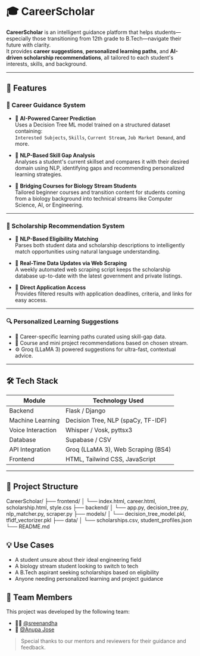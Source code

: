 # 🎓 CareerScholar

**CareerScholar** is an intelligent guidance platform that helps students—especially those transitioning from 12th grade to B.Tech—navigate their future with clarity.  
It provides **career suggestions**, **personalized learning paths**, and **AI-driven scholarship recommendations**, all tailored to each student's interests, skills, and background.

---

## 🚀 Features

### 🧭 Career Guidance System

- 🌳 **AI-Powered Career Prediction**  
  Uses a Decision Tree ML model trained on a structured dataset containing:  
  `Interested Subjects`, `Skills`, `Current Stream`, `Job Market Demand`, and more.

- 🧠 **NLP-Based Skill Gap Analysis**  
  Analyses a student's current skillset and compares it with their desired domain using NLP, identifying gaps and recommending personalized learning strategies.

- 📘 **Bridging Courses for Biology Stream Students**  
  Tailored beginner courses and transition content for students coming from a biology background into technical streams like Computer Science, AI, or Engineering.

---

### 🎯 Scholarship Recommendation System

- 🧠 **NLP-Based Eligibility Matching**  
  Parses both student data and scholarship descriptions to intelligently match opportunities using natural language understanding.

- 🔄 **Real-Time Data Updates via Web Scraping**  
  A weekly automated web scraping script keeps the scholarship database up-to-date with the latest government and private listings.

- 🔗 **Direct Application Access**  
  Provides filtered results with application deadlines, criteria, and links for easy access.

---

### 🔍 Personalized Learning Suggestions

- 🎯 Career-specific learning paths curated using skill-gap data.
- 🧩 Course and mini project recommendations based on chosen stream.
- ⚙️ Groq (LLaMA 3) powered suggestions for ultra-fast, contextual advice.

---

## 🛠️ Tech Stack

| Module              | Technology Used                     |
|---------------------|-------------------------------------|
| Backend             | Flask / Django                      |
| Machine Learning    | Decision Tree, NLP (spaCy, TF-IDF)  |
| Voice Interaction   | Whisper / Vosk, pyttsx3             |
| Database            | Supabase / CSV                      |
| API Integration     | Groq (LLaMA 3), Web Scraping (BS4)  |
| Frontend            | HTML, Tailwind CSS, JavaScript      |

---

## 📁 Project Structure

CareerScholar/
├── frontend/
│ └── index.html, career.html, scholarship.html, style.css
├── backend/
│ └── app.py, decision_tree.py, nlp_matcher.py, scraper.py
├── models/
│ └── decision_tree_model.pkl, tfidf_vectorizer.pkl
├── data/
│ └── scholarships.csv, student_profiles.json
└── README.md


## 💡 Use Cases

- A student unsure about their ideal engineering field
- A biology stream student looking to switch to tech
- A B.Tech aspirant seeking scholarships based on eligibility
- Anyone needing personalized learning and project guidance


## 👥 Team Members

This project was developed by the following team:

- 🧑‍💻 [@sreenandha](https://github.com/sreenandharamesh)
- 🧪 [@Anupa Jose](https://github.com/anupa00) 

  
> Special thanks to our mentors and reviewers for their guidance and feedback.



